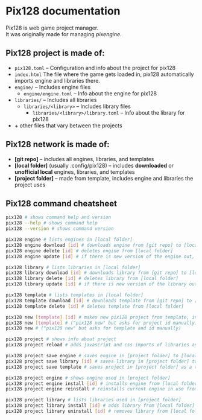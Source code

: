 # Pix128 documentation

Pix128 is web game project manager.<br>
It was originally made for managing *pixengine*.

## Pix128 project is made of:

- `pix128.toml` – Configuration and info about the project for pix128
- `index.html` The file where the game gets loaded in, pix128 automatically imports engine and libraries there. 
- `engine/` – Includes engine files
	- `engine/engine.toml` – Info about the engine for pix128
- `libraries/` – Includes all libraries
	- `libraries/<library>` – Includes library files
		- `libraries/<library>/library.toml` – Info about the library for pix128
- \+ other files that vary between the projects

## Pix128 network is made of:

- **[git repo]** – includes all engines, libraries, and templates
- **[local folder]** (usually .config/pix128) – includes **downloaded** or **unofficial local** engines, libraries, and templates
- **[project folder]** – made from template, includes engine and libraries the project uses


## Pix128 command cheatsheet

```bash
pix128 # shows command help and version
pix128 --help # shows command help 
pix128 --version # shows command version

pix128 engine # lists engines in [local folder]
pix128 engine download [id] # downloads engine from [git repo] to [local folder]
pix128 engine delete [id] # deletes engine from [local folder]
pix128 engine update [id] # if there is new version of the engine out, download it from [git repo] to [local folder]

pix128 library # lists libraries in [local folder]
pix128 library download [id] # downloads library from [git repo] to [local folder]
pix128 library delete [id] # deletes library from [local folder]
pix128 library update [id] # if there is new version of the library out, download it from [git repo] to [local folder]

pix128 template # lists templates in [local folder]
pix128 template download [id] # downloads template from [git repo] to [local folder]
pix128 template delete [id] # deletes template from [local folder]

pix128 new [template] [id] # makes new pix128 project from template, into the folder you are
pix128 new [template] # ("pix128 new" but asks for project id manually)
pix128 new # ("pix128 new" but asks for template and id manually)

pix128 project # shows info about project
pix128 project reload # adds javascript and css imports of libraries and engine into index.html file

pix128 project save engine # saves engine in [project folder] to [local folder], so you can use it in other projects
pix128 project save library [id] # saves library in [project folder] to [local folder], so you can use it in other projects
pix128 project save template # saves project in [project folder] as a template to [local folder], so you can make new projects using that template

pix128 project engine # shows engine used in [project folder]
pix128 project engine install [id] # installs engine from [local folder] to [project folder]
pix128 project engine reinstall # reinstalls current engine in use from [local folder] to [project folder]

pix128 project library # lists libraries used in [project folder]
pix128 project library install [id] # adds library from [local folder] to [project folder]
pix128 project library uninstall [id] # removes library from [local folder]
```